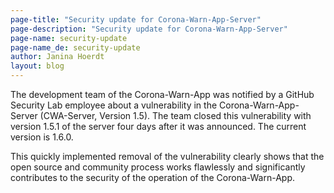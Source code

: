 ```yaml
---
page-title: "Security update for Corona-Warn-App-Server"
page-description: "Security update for Corona-Warn-App-Server"
page-name: security-update
page-name_de: security-update
author: Janina Hoerdt
layout: blog
---
```


The development team of the Corona-Warn-App was notified by a GitHub Security Lab employee about a vulnerability in the Corona-Warn-App-Server (CWA-Server, Version 1.5). The team closed this vulnerability with version 1.5.1 of the server four days after it was announced. The current version is 1.6.0.

This quickly implemented removal of the vulnerability clearly shows that the open source and community process works flawlessly and significantly contributes to the security of the operation of the Corona-Warn-App.


<!-- overview -->


